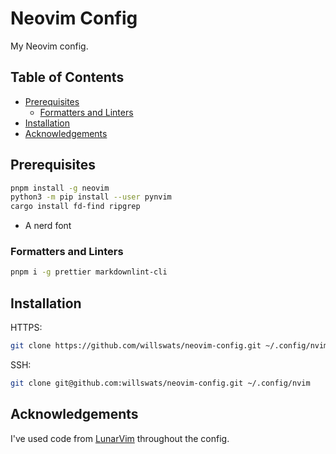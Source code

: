 # Neovim Config

My Neovim config.

## Table of Contents

<!--toc:start-->

- [Prerequisites](#prerequisites)
  - [Formatters and Linters](#formatters-and-linters)
- [Installation](#installation)
- [Acknowledgements](#acknowledgements)
<!--toc:end-->

## Prerequisites

```bash
pnpm install -g neovim
python3 -m pip install --user pynvim
cargo install fd-find ripgrep
```

- A nerd font

### Formatters and Linters

```bash
pnpm i -g prettier markdownlint-cli
```

## Installation

HTTPS:

```bash
git clone https://github.com/willswats/neovim-config.git ~/.config/nvim
```

SSH:

```bash
git clone git@github.com:willswats/neovim-config.git ~/.config/nvim
```

## Acknowledgements

I've used code from [LunarVim](https://github.com/lunarvim/lunarvim) throughout the config.

